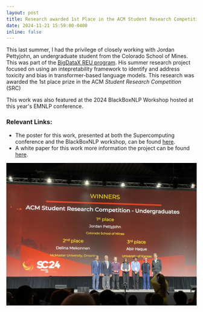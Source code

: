 ```yaml
---
layout: post
title: Research awarded 1st Place in the ACM Student Research Competition at 2024 IEEE/ACM Supercomputing conference.
date: 2024-11-21 15:59:00-0400
inline: false
---
```



This last summer, I had the privilege of closely working with Jordan Pettyjohn, an undergraduate student from the Colorado School of Mines.
This was part of the [BigDataX REU program](http://datasys.cs.iit.edu/grants/BigDataX/index.html).
His summer research project focused on using an intepretability framework to identify and address toxicity 
and bias in transformer-based language models. This research was awarded the 1st place prize in the 
ACM *Student Research Competition* (SRC) 

This work was also featured at the 2024 BlackBoxNLP Workshop hosted at this year's EMNLP conference.

### Relevant Links:
- The poster for this work, presented at both the Supercomputing conference and the BlackBoxNLP workshop, can be found [here](https://sc24.supercomputing.org/proceedings/poster/poster_files/post191s2-file2.pdf).
- A white paper for this work more information the project can be found [here](https://openreview.net/pdf?id=UznBr4mxVr).

<div class="text-center">
    <img 
    alt="Jordan Pettyjohn winning 1st prize at the Supercomputing conference."
    src="/assets/img/src-win-2024.jpeg" 
    class="w-75 img-fluid data-zoomable">
</div>



